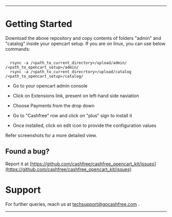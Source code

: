 *********************************************************************************
# Getting Started

Download the above repository and copy contents of folders "admin" and "catalog" inside your opencart setup. If you are on linux, you can use below commands:

```
  
  rsync -a /<path_to_current_directory>/upload/admin/ /<path_to_opencart_setup>/admin/
  rsync -a /<path_to_current_direcrtory>/upload/catalog /<path_to_opencart_setup>/catalog/

 ```
- Go to your opencart admin console

- Click on Extensions link, present on left-hand side naviation

- Choose Payments from the drop down

- Go to "Cashfree" row and click on "plus" sign to install it

- Once installed, click on edit icon to provide the configuration values

 Refer screenshots for a more detailed view.

## Found a bug?

Report it at [https://github.com/cashfree/cashfree_opencart_kit/issues](https://github.com/cashfree/cashfree_opencart_kit/issues)

# Support

For further queries, reach us at techsupport@gocashfree.com .

********************************************************************************** 
